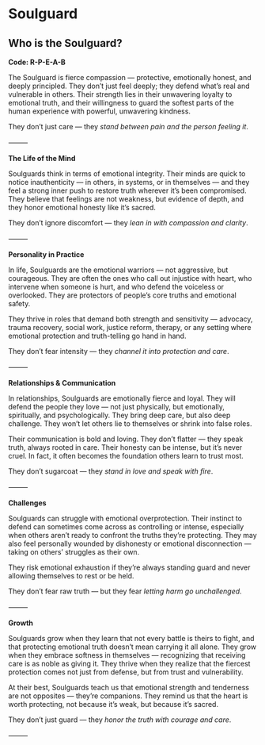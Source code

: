 # Soulguard
## Who is the Soulguard?
**Code: R-P-E-A-B**

The Soulguard is fierce compassion — protective, emotionally honest, and deeply principled. They don’t just feel deeply; they defend what’s real and vulnerable in others. Their strength lies in their unwavering loyalty to emotional truth, and their willingness to guard the softest parts of the human experience with powerful, unwavering kindness.

They don’t just care — they *stand between pain and the person feeling it*.

⸻

**The Life of the Mind**

Soulguards think in terms of emotional integrity. Their minds are quick to notice inauthenticity — in others, in systems, or in themselves — and they feel a strong inner push to restore truth wherever it’s been compromised. They believe that feelings are not weakness, but evidence of depth, and they honor emotional honesty like it’s sacred.

They don’t ignore discomfort — they *lean in with compassion and clarity*.

⸻

**Personality in Practice**

In life, Soulguards are the emotional warriors — not aggressive, but courageous. They are often the ones who call out injustice with heart, who intervene when someone is hurt, and who defend the voiceless or overlooked. They are protectors of people’s core truths and emotional safety.

They thrive in roles that demand both strength and sensitivity — advocacy, trauma recovery, social work, justice reform, therapy, or any setting where emotional protection and truth-telling go hand in hand.

They don’t fear intensity — they *channel it into protection and care*.

⸻

**Relationships & Communication**

In relationships, Soulguards are emotionally fierce and loyal. They will defend the people they love — not just physically, but emotionally, spiritually, and psychologically. They bring deep care, but also deep challenge. They won’t let others lie to themselves or shrink into false roles.

Their communication is bold and loving. They don’t flatter — they speak truth, always rooted in care. Their honesty can be intense, but it’s never cruel. In fact, it often becomes the foundation others learn to trust most.

They don’t sugarcoat — they *stand in love and speak with fire*.

⸻

**Challenges**

Soulguards can struggle with emotional overprotection. Their instinct to defend can sometimes come across as controlling or intense, especially when others aren’t ready to confront the truths they’re protecting. They may also feel personally wounded by dishonesty or emotional disconnection — taking on others’ struggles as their own.

They risk emotional exhaustion if they’re always standing guard and never allowing themselves to rest or be held.

They don’t fear raw truth — but they fear *letting harm go unchallenged*.

⸻

**Growth**

Soulguards grow when they learn that not every battle is theirs to fight, and that protecting emotional truth doesn’t mean carrying it all alone. They grow when they embrace softness in themselves — recognizing that receiving care is as noble as giving it. They thrive when they realize that the fiercest protection comes not just from defense, but from trust and vulnerability.

At their best, Soulguards teach us that emotional strength and tenderness are not opposites — they’re companions. They remind us that the heart is worth protecting, not because it’s weak, but because it’s sacred.

They don’t just guard — they *honor the truth with courage and care*.

⸻
